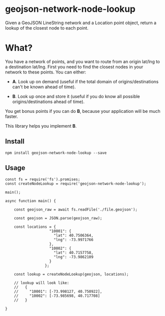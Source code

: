 # geojson-network-node-lookup
Given a GeoJSON LineString network and a Location point object, return a lookup of the closest node to each point.

# What?

You have a network of points, and you want to route from an origin lat/lng to a destination lat/lng.
First you need to find the closest nodes in your network to these points.  You can either:

 * **A**. Look up on demand (useful if the total domain of origins/destinations can't be known ahead of time).

 * **B**. Look up once and store it (useful if you do know all possible origins/destinations ahead of time).

You get bonus points if you can do **B**, because your application will be much faster.

This library helps you implement **B**.

## Install

```
npm install geojson-network-node-lookup --save
```

## Usage

```
const fs = require('fs').promises;
const createNodeLookup = require('geojson-network-node-lookup');

main();

async function main() {

    const geojson_raw = await fs.readFile('./file.geojson');

    const geojson = JSON.parse(geojson_raw);

    const locations = {
                    "10001": {
                      "lat": 40.7506364,
                      "lng": -73.9971766
                    },
                    "10002": {
                      "lat": 40.7157758,
                      "lng": -73.9862109
                    }
                  };

    const lookup = createNodeLookup(geojson, locations);

    // lookup will look like:
    //   {
    //     "10001": [-73.998127, 40.750922],
    //     "10002": [-73.985698, 40.717708]
    //   }

}


```
